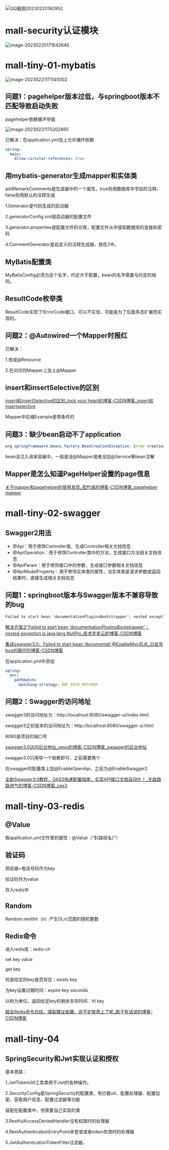 ![QQ截图20230220162952](Mall商城.assets/QQ截图20230220162952.png)

# mall-security认证模块

![image-20230220171642646](Mall商城.assets/image-20230220171642646.png)

# mall-tiny-01-mybatis

![image-20230221171145002](Mall商城.assets/image-20230221171145002.png)

## 问题1：pagehelper版本过低，与springboot版本不匹配导致启动失败

pagehelper依赖循环导致

![image-20230221175202865](Mall商城.assets/image-20230221175202865.png)

已解决：在application.yml加上允许循环依赖

```yml
spring:
  main:
    allow-circular-references: true
```

## 用mybatis-generator生成mapper和实体类

addRemarkComments是生成器中的一个属性，true则用数据库中字段的注释，false则用默认的注释生成

1.Generator是代码生成的启动器

2.generatorConfig.xml是启动器的配置文件

3.generator.properties是配置文件的仓库，配置文件从中提取数据库的连接和密码

4.CommentGenerator是自定义的注释生成器，放在2中。

## MyBatis配置类

MyBatisConfig必须为这个名字，约定大于配置，bean的名字需要与约定的相同。

## ResultCode枚举类

ResultCode实现了IErrorCode接口，可以不实现，可能是为了后面多态扩展而实现的。

## 问题2：@Autowired一个Mapper时报红

已解决：

1.改成@Resource

2.在对应的Mapper上加上@Mapper

## insert和insertSelective的区别

[insert和insertSelective的区别_lock your heart的博客-CSDN博客_insert和insertselective](https://blog.csdn.net/qq_35648761/article/details/120416316)

Mapper中后缀Example是带条件的

## 问题3：缺少bean启动不了application

```Java
org.springframework.beans.factory.BeanCreationException: Error creating bean with name 'com.macro.mall.tiny.MallTiny01ApplicationTests': Injection of resource dependencies failed;
```

bean没注入进来容器中，一般是没@Mapper或者没加@Service等bean注解

## Mapper是怎么知道PageHelper设置的page信息

[ 关于mapper和pagehelper的使用发现_孤竹彧的博客-CSDN博客_pagehelper mapper](https://blog.csdn.net/qq_33321609/article/details/112610699)

# mall-tiny-02-swagger

## Swagger2用法

- @Api：用于修饰Controller类，生成Controller相关文档信息
- @ApiOperation：用于修饰Controller类中的方法，生成接口方法相关文档信息
- @ApiParam：用于修饰接口中的参数，生成接口参数相关文档信息
- @ApiModelProperty：用于修饰实体类的属性，当实体类是请求参数或返回结果时，直接生成相关文档信息

## 问题1：springboot版本与Swagger版本不兼容导致的bug

```java
Failed to start bean 'documentationPluginsBootstrapper'; nested exception is java.lang.NullPointerException
```

[ 解决方案之‘Failed to start bean ‘documentationPluginsBootstrapper‘； nested exception is java.lang.NullPoi_技术宅星云的博客-CSDN博客](https://blog.csdn.net/hadues/article/details/123753888)

[集成swagger3.0，Failed to start bean ‘documentat‘,@EnableMvc坑点_只会写bug的靓仔的博客-CSDN博客](https://blog.csdn.net/faker1234546/article/details/125232373)

在application.yml中添加

```yml
spring:
  mvc:
    pathmatch:
      matching-strategy: ANT_PATH_MATCHER
```

## 问题2：Swagger的访问地址

swagger3的访问地址为：http://localhost:8080/swagger-ui/index.html

swagger3之前版本的访问地址为：http://localhost:8080/swagger-ui.html

8080是项目的端口号

[ swagger3.0访问后台地址_vpvu的博客-CSDN博客_swaager的后台地址](https://blog.csdn.net/qq_44123650/article/details/108352412)

swagger3.0只用导一个依赖即可，之前需要两个

在swagger的配置类上加@EnableOpenApi，之前为@EnableSwagger2

[全新Swagger3.0教程，OAS3快速配置指南，实现API接口文档自动化！_无敌路路帅气的博客-CSDN博客_oas3](https://blog.csdn.net/m0_59562547/article/details/118933734)

# mall-tiny-03-redis

## @Value

取application.yml文件里的属性：@Value（“${路径名}”）

## 验证码

把前缀+电话号码作为key

验证码作为value

存入redis中

## Random

Random.nextInt（n）产生[0,n)范围的随机整数

## Redis命令

进入redis库：redis-cli 

set key value

get key

检查给定的key是否存在：exists key

为key设置过期时间：expire key seconds

以秒为单位，返回给定key的剩余生存时间：ttl key

[ 超全Redis命令总结，墙裂建议收藏，说不定就用上了呢_欧子有话说的博客-CSDN博客](https://blog.csdn.net/Candyz7/article/details/126830186)

# mall-tiny-04

## SpringSecurity和Jwt实现认证和授权

基本思路：

1.JwtTokenUtil工具类用于Jwt的各种操作。

2.SecurityConfig是SpringSecurity的配置类，有拦截utl、配置处理器、配置加密、获取用户信息、配置过滤器等功能

装配在配置类中，但需要自己实现的类

3.RestfulAccessDeniedHandler没有权限时的处理器

4.RestAuthenticationEntryPoint未登录或者token失效时的处理器

5.JwtAuthenticationTokenFilter过滤器，